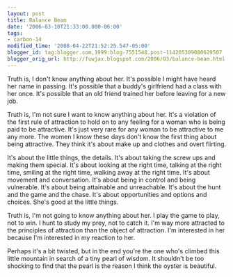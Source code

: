 ```yaml
---
layout: post
title: Balance Beam
date: '2006-03-10T21:33:00.000-06:00'
tags:
- carbon-14
modified_time: '2008-04-22T21:52:25.547-05:00'
blogger_id: tag:blogger.com,1999:blog-7551548.post-114205309080629507
blogger_orig_url: http://fuwjax.blogspot.com/2006/03/balance-beam.html
---
```


Truth is, I don't know anything about her.  It's possible I might have heard her name in passing.  It's possible that a buddy's girlfriend had a class with her once.  It's possible that an old friend trained her before leaving for a new job.

Truth is, I'm not sure I want to know anything about her.  It's a violation of the first rule of attraction to hold on to any feeling for a woman who is being paid to be attractive.  It's just very rare for any woman to be attractive to me any more.  The women I know these days don't know the first thing about being attractive.  They think it's about make up and clothes and overt flirting.

It's about the little things, the details.  It's about taking the screw ups and making them special.  It's about looking at the right time, talking at the right time, smiling at the right time, walking away at the right time.  It's about movement and conversation.  It's about being in control and being vulnerable.  It's about being attainable and unreachable.  It's about the hunt and the game and the chase.  It's about opportunities and options and choices.  She's good at the little things.

Truth is, I'm not going to know anything about her.  I play the game to play, not to win.  I hunt to study my prey, not to catch it.  I'm way more attracted to the principles of attraction than the object of attraction.  I'm interested in her because I'm interested in my reaction to her.  

Perhaps it's a bit twisted, but in the end you're the one who's climbed this little mountain in search of a tiny pearl of wisdom.  It shouldn't be too shocking to find that the pearl is the reason I think the oyster is beautiful.